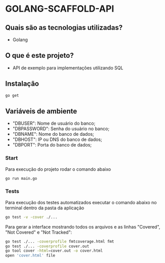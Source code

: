 # GOLANG-SCAFFOLD-API

## Quais são as tecnologias utilizadas?

- Golang

## O que é este projeto?

- API de exemplo para implementações utilizando SQL

## Instalação

```sh
go get
```

## Variáveis de ambiente

- "DBUSER": Nome de usuário do banco;
- "DBPASSWORD": Senha do usuário no banco;
- "DBNAME": Nome do banco de dados;
- "DBHOST": IP ou DNS do banco de dados;
- "DBPORT": Porta do banco de dados;

### Start

Para execução do projeto rodar o comando abaixo

```sh
go run main.go
```

### Tests

Para execução dos testes automatizados executar o comando abaixo no terminal dentro da pasta da aplicação

```sh
go test -v -cover ./...
```

Para gerar a interface mostrando todos os arquivos e as linhas "Covered", "Not Covered" e "Not Tracked":

```sh
go test ./... -coverprofile fmtcoverage.html fmt
go test ./... -coverprofile cover.out
go tool cover -html=cover.out -o cover.html
open 'cover.html' file
```